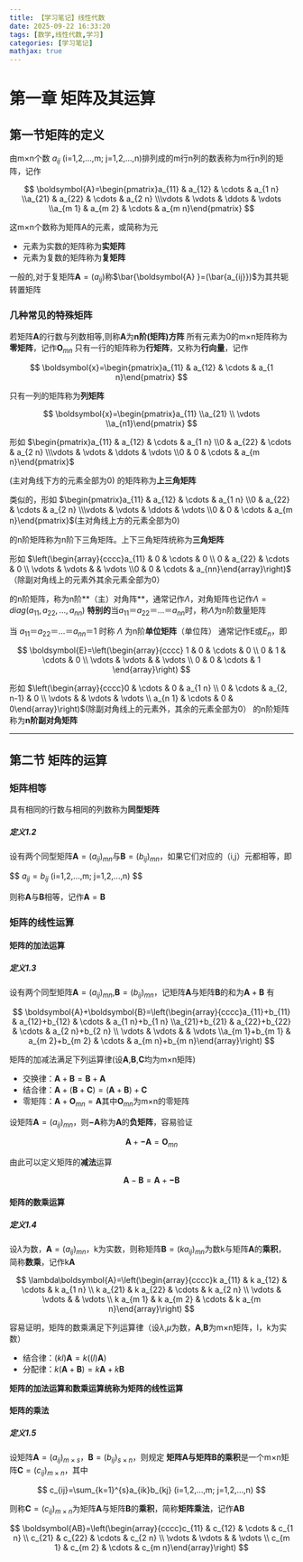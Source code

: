 ```yaml
---
title: 【学习笔记】线性代数
date: 2025-09-22 16:33:20
tags: [数学,线性代数,学习]
categories: [学习笔记]
mathjax: true
---
```

# 第一章 矩阵及其运算

## 第一节矩阵的定义

由m×n个数 $a_{ij}$ (i=1,2,...,m; j=1,2,...,n)排列成的m行n列的数表称为m行n列的矩阵，记作

$$
\boldsymbol{A}=\begin{pmatrix}a_{11} & a_{12} & \cdots & a_{1 n} \\a_{21} & a_{22} & \cdots & a_{2 n} \\\vdots & \vdots & \ddots & \vdots \\a_{m 1} & a_{m 2} & \cdots & a_{m n}\end{pmatrix}
$$

这m×n个数称为矩阵A的元素，或简称为元

* 元素为实数的矩阵称为**实矩阵**
* 元素为复数的矩阵称为**复矩阵**

一般的,对于复矩阵$\boldsymbol{A}=(a_{ij})$称$\bar{\boldsymbol{A} }=(\bar{a_{ij}})$为其共轭转置矩阵

### 几种常见的特殊矩阵

若矩阵$\boldsymbol{A}$的行数与列数相等,则称$\boldsymbol{A}$为**n阶(矩阵)方阵**
所有元素为0的m×n矩阵称为**零矩阵**，记作$\boldsymbol{O}_{m n}$
只有一行的矩阵称为**行矩阵**，又称为**行向量**，记作

$$
\boldsymbol{x}=\begin{pmatrix}a_{11} & a_{12} & \cdots & a_{1 n}\end{pmatrix}
$$

只有一列的矩阵称为**列矩阵**

$$
\boldsymbol{x}=\begin{pmatrix}a_{11} \\a_{21} \\ \vdots \\a_{n1}\end{pmatrix}
$$

形如 $\begin{pmatrix}a_{11} & a_{12} & \cdots & a_{1 n} \\0 & a_{22} & \cdots & a_{2 n} \\\vdots & \vdots & \ddots & \vdots \\0 & 0 & \cdots & a_{m n}\end{pmatrix}$

(主对角线下方的元素全部为0)
的矩阵称为**上三角矩阵**

类似的，形如 $\begin{pmatrix}a_{11} & a_{12} & \cdots & a_{1 n} \\0 & a_{22} & \cdots & a_{2 n} \\\vdots & \vdots & \ddots & \vdots \\0 & 0 & \cdots & a_{m n}\end{pmatrix}$(主对角线上方的元素全部为0)

的n阶矩阵称为n阶下三角矩阵。上下三角矩阵统称为**三角矩阵**

形如 $\left(\begin{array}{cccc}a_{11} & 0 & \cdots & 0 \\ 0 & a_{22} & \cdots & 0 \\ \vdots & \vdots & & \vdots \\0 & 0 & \cdots & a_{nn}\end{array}\right)$
（除副对角线上的元素外其余元素全部为0）

的n阶矩阵，称为n阶**（主）对角阵**，通常记作$\Lambda$，对角矩阵也记作$\Lambda = diag(a_{11},a_{22},\dots ,a_{nn})$
**特别的**当$a_{11}＝a_{22}＝\dots＝a_{nn}$时，称$\Lambda$为n阶数量矩阵

当 $a_{11}＝a_{22}＝\dots＝a_{nn}＝1$ 时称 $\Lambda$ 为n阶**单位矩阵**（单位阵）
通常记作E或$E_n$，即

$$
\boldsymbol{E}=\left(\begin{array}{cccc}
1 & 0 & \cdots & 0 \\
0 & 1 & \cdots & 0 \\
\vdots & \vdots & & \vdots \\
0 & 0 & \cdots & 1
\end{array}\right)
$$

形如
$\left(\begin{array}{cccc}0 & \cdots & 0 & a_{1 n} \\ 0 & \cdots & a_{2, n-1} & 0 \\ \vdots & & \vdots & \vdots \\ a_{n 1} & \cdots & 0 & 0\end{array}\right)$(除副对角线上的元素外，其余的元素全部为0）
的n阶矩阵称为**n阶副对角矩阵**

---

## 第二节 矩阵的运算

### 矩阵相等

具有相同的行数与相同的列数称为**同型矩阵**

##### 定义1.2

设有两个同型矩阵$\boldsymbol{A}=(a_{ij})_{mn}$与$\boldsymbol{B}=(b_{ij})_{mn}$，如果它们对应的（i,j）元都相等，即

$$
$a_{ij}=b_{ij}$   (i=1,2,...,m; j=1,2,...,n)
$$

则称$\boldsymbol{A}$与$\boldsymbol{B}$相等，记作$\boldsymbol{A}=\boldsymbol{B}$

### 矩阵的线性运算

#### 矩阵的加法运算

##### 定义1.3

设有两个同型矩阵$\boldsymbol{A}=(a_{ij})_{mn}$,$\boldsymbol{B}=(b_{ij})_{mn}$，记矩阵$\boldsymbol{A}$与矩阵$\boldsymbol{B}$的和为$\boldsymbol{A}+\boldsymbol{B}$
有

$$
\boldsymbol{A}+\boldsymbol{B}=\left(\begin{array}{cccc}a_{11}+b_{11} & a_{12}+b_{12} & \cdots & a_{1 n}+b_{1 n} \\a_{21}+b_{21} & a_{22}+b_{22} & \cdots & a_{2 n}+b_{2 n} \\ \vdots & \vdots & & \vdots \\a_{m 1}+b_{m 1} & a_{m 2}+b_{m 2} & \cdots & a_{m n}+b_{m n}\end{array}\right)
$$

矩阵的加减法满足下列运算律(设$\boldsymbol{A}$,$\boldsymbol{B}$,$\boldsymbol{C}$均为m×n矩阵)

* 交换律：$\boldsymbol{A}+\boldsymbol{B}=\boldsymbol{B}+\boldsymbol{A}$
* 结合律：$\boldsymbol{A}+(\boldsymbol{B}+\boldsymbol{C})=(\boldsymbol{A}+\boldsymbol{B})+\boldsymbol{C}$
* 零矩阵：$\boldsymbol{A}+\boldsymbol{O}_{m n}=\boldsymbol{A}$其中$\boldsymbol{O}_{m n}$为m×n的零矩阵

设矩阵$\boldsymbol{A}=(a_{ij})_{mn}$，则$\boldsymbol{-A}$称为$\boldsymbol{A}$的**负矩阵**，容易验证

$$
\boldsymbol{A}+\boldsymbol{-A}=\boldsymbol{O}_{m n}
$$

由此可以定义矩阵的**减法**运算

$$
\boldsymbol{A}-\boldsymbol{B}=\boldsymbol{A}+\boldsymbol{-B}
$$

#### 矩阵的数乘运算

##### 定义1.4

设$\lambda$为数，$\boldsymbol{A}=(a_{ij})_{mn}$，k为实数，则称矩阵$\boldsymbol{B}=(k a_{ij})_{mn}$为数k与矩阵$\boldsymbol{A}$的**乘积**，简称**数乘**，记作k$\boldsymbol{A}$

$$
\lambda\boldsymbol{A}=\left(\begin{array}{cccc}k a_{11} & k a_{12} & \cdots & k a_{1 n} \\ k a_{21} & k a_{22} & \cdots & k a_{2 n} \\ \vdots & \vdots & & \vdots \\ k a_{m 1} & k a_{m 2} & \cdots & k a_{m n}\end{array}\right)
$$

容易证明，矩阵的数乘满足下列运算律（设$\lambda$,$\mu$为数，$\boldsymbol{A}$,$\boldsymbol{B}$为m×n矩阵，l，k为实数）

* 结合律：$(kl)\boldsymbol{A}=k((l)\boldsymbol{A})$
* 分配律：$k(\boldsymbol{A}+\boldsymbol{B})=k\boldsymbol{A}+k\boldsymbol{B}$

**矩阵的加法运算和数乘运算统称为矩阵的线性运算**

#### 矩阵的乘法

##### 定义1.5

设矩阵$\boldsymbol{A}=(a_{ij})_{m×s}$，$\boldsymbol{B}=(b_{ij})_{s×n}$，则规定 **矩阵$\boldsymbol{A}$与矩阵$\boldsymbol{B}$的乘积**是一个m×n矩阵$\boldsymbol{C}=(c_{ij})_{m×n}$，其中

$$
c_{ij}=\sum_{k=1}^{s}a_{ik}b_{kj}   (i=1,2,...,m; j=1,2,...,n)
$$

则称$\boldsymbol{C}=(c_{ij})_{m×n}$为矩阵$\boldsymbol{A}$与矩阵$\boldsymbol{B}$的**乘积**，简称**矩阵乘法**，记作$\boldsymbol{AB}$

$$
\boldsymbol{AB}=\left(\begin{array}{cccc}c_{11} & c_{12} & \cdots & c_{1 n} \\ c_{21} & c_{22} & \cdots & c_{2 n} \\ \vdots & \vdots & & \vdots \\ c_{m 1} & c_{m 2} & \cdots & c_{m n}\end{array}\right)
$$
